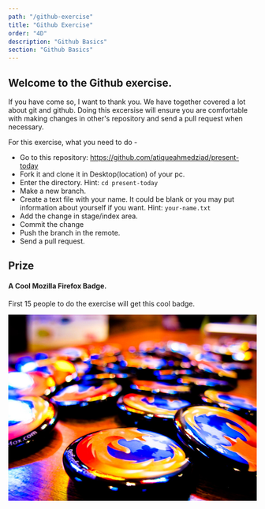 ```yaml
---
path: "/github-exercise"
title: "Github Exercise"
order: "4D"
description: "Github Basics"
section: "Github Basics"
---
```


## Welcome to the Github exercise.

If you have come so, I want to thank you. We have together covered a lot about git and github. Doing this excersise will ensure you are comfortable with making changes in other's repository and send a pull request when necessary.

For this exercise, what you need to do -

- Go to this repository: https://github.com/atiqueahmedziad/present-today
- Fork it and clone it in Desktop(location) of your pc.
- Enter the directory. Hint: `cd present-today`
- Make a new branch.
- Create a text file with your name. It could be blank or you may put information about yourself if you want. Hint: `your-name.txt`
- Add the change in stage/index area.
- Commit the change
- Push the branch in the remote.
- Send a pull request.

## Prize

#### A Cool Mozilla Firefox Badge.

First 15 people to do the exercise will get this cool badge.

![firefox-badge](images/firefox-badge.jpg)

